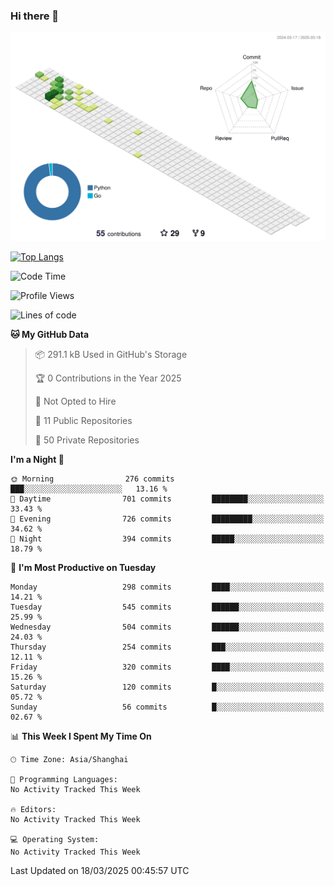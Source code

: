 ### Hi there 👋

![](./profile-3d-contrib/profile-green-animate.svg)

 

[![Top Langs](https://github-readme-stats.vercel.app/api/top-langs/?username=fly2tomato)](https://github.com/anuraghazra/github-readme-stats)


 

<!--START_SECTION:waka-->
![Code Time](http://img.shields.io/badge/Code%20Time-5%20hrs%2042%20mins-blue)

![Profile Views](http://img.shields.io/badge/Profile%20Views-0-blue)

![Lines of code](https://img.shields.io/badge/From%20Hello%20World%20I%27ve%20Written-521.5%20thousand%20lines%20of%20code-blue)

**🐱 My GitHub Data** 

> 📦 291.1 kB Used in GitHub's Storage 
 > 
> 🏆 0 Contributions in the Year 2025
 > 
> 🚫 Not Opted to Hire
 > 
> 📜 11 Public Repositories 
 > 
> 🔑 50 Private Repositories 
 > 
**I'm a Night 🦉** 

```text
🌞 Morning                276 commits         ███░░░░░░░░░░░░░░░░░░░░░░   13.16 % 
🌆 Daytime                701 commits         ████████░░░░░░░░░░░░░░░░░   33.43 % 
🌃 Evening                726 commits         █████████░░░░░░░░░░░░░░░░   34.62 % 
🌙 Night                  394 commits         █████░░░░░░░░░░░░░░░░░░░░   18.79 % 
```
📅 **I'm Most Productive on Tuesday** 

```text
Monday                   298 commits         ████░░░░░░░░░░░░░░░░░░░░░   14.21 % 
Tuesday                  545 commits         ██████░░░░░░░░░░░░░░░░░░░   25.99 % 
Wednesday                504 commits         ██████░░░░░░░░░░░░░░░░░░░   24.03 % 
Thursday                 254 commits         ███░░░░░░░░░░░░░░░░░░░░░░   12.11 % 
Friday                   320 commits         ████░░░░░░░░░░░░░░░░░░░░░   15.26 % 
Saturday                 120 commits         █░░░░░░░░░░░░░░░░░░░░░░░░   05.72 % 
Sunday                   56 commits          █░░░░░░░░░░░░░░░░░░░░░░░░   02.67 % 
```


📊 **This Week I Spent My Time On** 

```text
🕑︎ Time Zone: Asia/Shanghai

💬 Programming Languages: 
No Activity Tracked This Week

🔥 Editors: 
No Activity Tracked This Week

💻 Operating System: 
No Activity Tracked This Week
```


 Last Updated on 18/03/2025 00:45:57 UTC
<!--END_SECTION:waka-->
